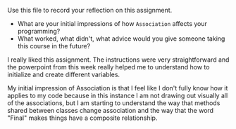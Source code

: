 Use this file to record your reflection on this assignment.

- What are your initial impressions of how `Association` affects your programming?
- What worked, what didn't, what advice would you give someone taking this course in the future?

I really liked this assignment. The instructions were very straightforward and the powerpoint from this week really helped me to understand how to initialize and create different variables. 

My initial impression of Association is that I feel like I don't fully know how it applies to my code because in this instance I am not drawing out visually all of the associations, but I am starting to understand the way that methods shared between classes change association and the way that the word "Final" makes things have a composite relationship.
